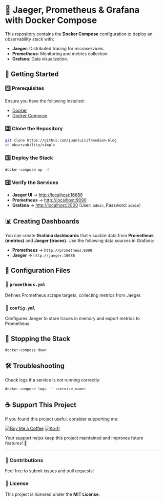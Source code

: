 # 🚀 Jaeger, Prometheus & Grafana with Docker Compose

This repository contains the **Docker Compose** configuration to deploy an observability stack with:

- **Jaeger**: Distributed tracing for microservices.
- **Prometheus**: Monitoring and metrics collection.
- **Grafana**: Data visualization.

## 📌 Getting Started

### 1️⃣ Prerequisites

Ensure you have the following installed:
- [Docker](https://www.docker.com/get-started)
- [Docker Compose](https://docs.docker.com/compose/install/)

### 2️⃣ Clone the Repository
```bash
git clone https://github.com/juanluis17/medium-blog
cd observability/simple
```

### 3️⃣ Deploy the Stack
```bash
docker-compose up -d
```

### 4️⃣ Verify the Services

- **Jaeger UI** → [http://localhost:16686](http://localhost:16686)
- **Prometheus** → [http://localhost:9090](http://localhost:9090)
- **Grafana** → [http://localhost:3000](http://localhost:3000) (User: `admin`, Password: `admin`)

## 📊 Creating Dashboards
You can create **Grafana dashboards** that visualize data from **Prometheus (metrics)** and **Jaeger (traces)**. Use the following data sources in Grafana:

- **Prometheus** → `http://prometheus:9090`
- **Jaeger** → `http://jaeger:16686`

## 📜 Configuration Files

### 🔹 `prometheus.yml`
Defines Prometheus scrape targets, collecting metrics from Jaeger.

### 🔹 `config.yml`
Configures Jaeger to store traces in memory and export metrics to Prometheus.

## 🛑 Stopping the Stack
```bash
docker-compose down
```

## 🛠 Troubleshooting
Check logs if a service is not running correctly:
```bash
docker-compose logs -f <service_name>
```

## ☕ Support This Project
If you found this project useful, consider supporting me:

[![Buy Me a Coffee](https://img.shields.io/badge/Buy%20Me%20a%20Coffee-Support%20Me-orange)](buymeacoffee.com/juanluis1702)
[![Ko-fi](https://img.shields.io/badge/Ko--fi-Support%20Me-blue?logo=kofi)](ko-fi.com/juanluis1702)


Your support helps keep this project maintained and improves future features! 🚀

---

### 📢 Contributions
Feel free to submit issues and pull requests!

### 📝 License
This project is licensed under the **MIT License**.


